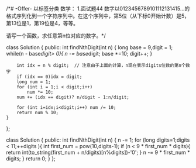 /*# -Offer-
以标签分类
数学：
1.面试题44
数字以0123456789101112131415…的格式序列化到一个字符序列中。在这个序列中，第5位（从下标0开始计数）是5，第13位是1，第19位是4，等等。

请写一个函数，求任意第n位对应的数字。*/

class Solution {
public:
    int findNthDigit(int n) {
        long base = 9,digit = 1;
        while(n - base*digit> 0){
            n -= base*digit;
            base *=10;
            digit++;
        }

        int idx = n % digit;  // 注意由于上面的计算，n现在表示digits位数的第n个数字
        if (idx == 0)idx = digit;
        long num = 1;
        for (int i = 1;i < digit;i++)
            num *= 10;
        num += (idx == digit)? n/digit - 1:n/digit;

        for (int i=idx;i<digit;i++) num /= 10;
        return num % 10;
    }
};

class Solution {
public:
    int findNthDigit(int n) {
        n -= 1;
        for (long digits=1;digits < 11;++digits ){
            int first_num = pow(10,digits-1);
            if (n < 9 * first_num * digits){
                return int(to_string(first_num + n/digits)[n%digits])-'0';
            }
            n -= 9 * first_num * digits;
        }
        return 0;
    }
};
